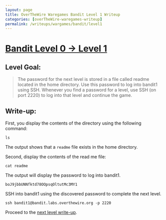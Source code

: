 ```yaml
---
layout: page
title: OverTheWire Waregames Bandit Level 1 Writeup
categories: [overTheWire-waregames-writeup]
permalink: /writeups/wargames/bandit/level1
---
```


# [Bandit Level 0 -> Level 1](http://overthewire.org/wargames/bandit/bandit1.html)

## Level Goal: 

> The password for the next level is stored in a file called readme located in the home directory. Use this password to log into bandit1 using SSH. Whenever you find a password for a level, use SSH (on port 2220) to log into that level and continue the game.


## Write-up: 
First, you display the contents of the directory using the following command:

```shell
ls
```

The output shows that a ```readme``` file exists in the home directory.

Second, display the contents of the read me file:

```shell
cat readme
```

The output will display the password to log into bandit1.

```shell
boJ9jbbUNNfktd78OOpsqOltutMc3MY1
```

SSH into bandit1 using the discovered password to complete the next level.

```shell
ssh bandit1@bandit.labs.overthewire.org -p 2220
```

Proceed to the [next level write-up](/writeups/wargames/bandit/level2).
